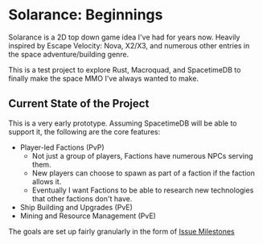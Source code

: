 # Solarance: Beginnings

Solarance is a 2D top down game idea I've had for years now. Heavily inspired by 
Escape Velocity: Nova, X2/X3, and numerous other entries in the space adventure/building
genre.

This is a test project to explore Rust, Macroquad, and SpacetimeDB to finally make the
space MMO I've always wanted to make.

## Current State of the Project

This is a very early prototype. Assuming SpacetimeDB will be able to support it, the following
are the core features:

 - Player-led Factions (PvP)
   - Not just a group of players, Factions have numerous NPCs serving them.
   - New players can choose to spawn as part of a faction if the faction allows it.
   - Eventually I want Factions to be able to research new technologies that other factions don't have.
 - Ship Building and Upgrades (PvE)
 - Mining and Resource Management (PvE)

The goals are set up fairly granularly in the form of [Issue Milestones](https://github.com/GalaxyCr8r/solarance-beginnings/milestones)